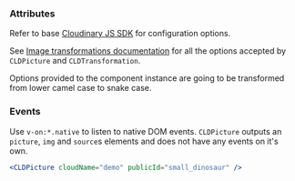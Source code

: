 ### Attributes

Refer to base [Cloudinary JS SDK](https://github.com/cloudinary/cloudinary_js#configuration) for configuration options.

See [Image transformations documentation](http://cloudinary.com/documentation/image_transformations) for all the options accepted by `CLDPicture` and `CLDTransformation`.

Options provided to the component instance are going to be transformed from lower camel case to snake case.

### Events

Use `v-on:*.native` to listen to native DOM events. `CLDPicture` outputs an `picture`, `img` and `source`s elements and does not have any events on it's own.

```jsx
<CLDPicture cloudName="demo" publicId="small_dinosaur" />
```
